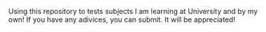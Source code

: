 Using this repository to tests subjects I am learning at University and by my own!
If you have any adivices, you can submit. It will be appreciated!
